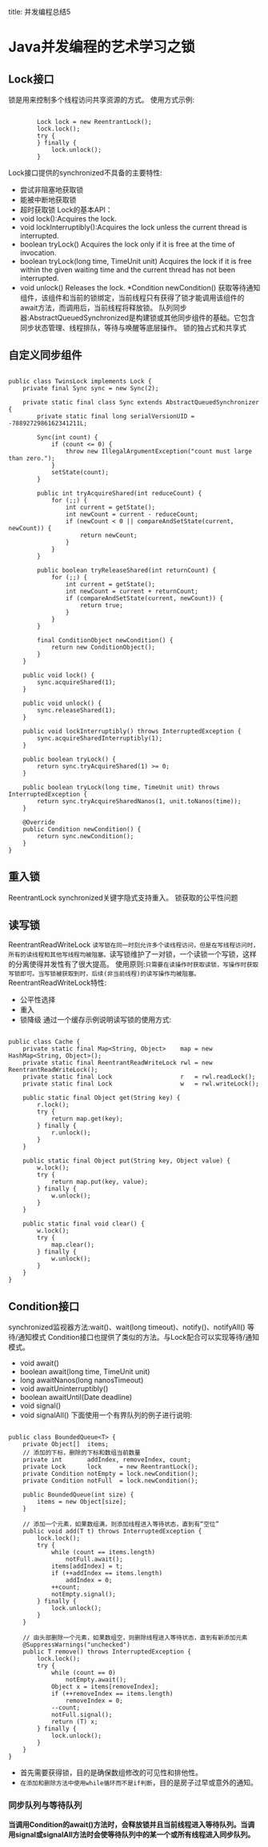 title: 并发编程总结5 

#  Java并发编程的艺术学习之锁 
##  Lock接口 
锁是用来控制多个线程访问共享资源的方式。
使用方式示例:
```

        Lock lock = new ReentrantLock();
        lock.lock();
        try {
        } finally {
            lock.unlock();
        }

```
Lock接口提供的synchronized不具备的主要特性:
  * 尝试非阻塞地获取锁
  * 能被中断地获取锁
  * 超时获取锁
Lock的基本API：
  * void	lock():Acquires the lock.
  * void	lockInterruptibly():Acquires the lock unless the current thread is interrupted.
  * boolean	tryLock()	Acquires the lock only if it is free at the time of invocation.
  * boolean	tryLock(long time, TimeUnit unit)	Acquires the lock if it is free within the given waiting time and the current thread has not been interrupted.
  * void	unlock()	Releases the lock.
  *Condition 	newCondition()	获取等待通知组件，该组件和当前的锁绑定，当前线程只有获得了锁才能调用该组件的await方法，而调用后，当前线程将释放锁。
队列同步器:AbstractQueuedSynchronized是构建锁或其他同步组件的基础。它包含同步状态管理、线程排队，等待与唤醒等底层操作。
锁的独占式和共享式
##  自定义同步组件 
```

public class TwinsLock implements Lock {
    private final Sync sync = new Sync(2);

    private static final class Sync extends AbstractQueuedSynchronizer {
        private static final long serialVersionUID = -7889272986162341211L;

        Sync(int count) {
            if (count <= 0) {
                throw new IllegalArgumentException("count must large than zero.");
            }
            setState(count);
        }

        public int tryAcquireShared(int reduceCount) {
            for (;;) {
                int current = getState();
                int newCount = current - reduceCount;
                if (newCount < 0 || compareAndSetState(current, newCount)) {
                    return newCount;
                }
            }
        }

        public boolean tryReleaseShared(int returnCount) {
            for (;;) {
                int current = getState();
                int newCount = current + returnCount;
                if (compareAndSetState(current, newCount)) {
                    return true;
                }
            }
        }

        final ConditionObject newCondition() {
            return new ConditionObject();
        }
    }

    public void lock() {
        sync.acquireShared(1);
    }

    public void unlock() {
        sync.releaseShared(1);
    }

    public void lockInterruptibly() throws InterruptedException {
        sync.acquireSharedInterruptibly(1);
    }

    public boolean tryLock() {
        return sync.tryAcquireShared(1) >= 0;
    }

    public boolean tryLock(long time, TimeUnit unit) throws InterruptedException {
        return sync.tryAcquireSharedNanos(1, unit.toNanos(time));
    }

    @Override
    public Condition newCondition() {
        return sync.newCondition();
    }
}

```
##  重入锁 
ReentrantLock
synchronized关键字隐式支持重入。
锁获取的公平性问题
##  读写锁 
ReentrantReadWriteLock
` 读写锁在同一时刻允许多个读线程访问，但是在写线程访问时，所有的读线程和其他写线程均被阻塞。 `读写锁维护了一对锁，一个读锁一个写锁，这样的分离使得并发性有了很大提高。
使用原则:` 只需要在读操作时获取读锁，写操作时获取写锁即可。当写锁被获取到时，后续(非当前线程)的读写操作均被阻塞。 `
ReentrantReadWriteLock特性:
  * 公平性选择
  * 重入
  * 锁降级
通过一个缓存示例说明读写锁的使用方式:
```

public class Cache {
    private static final Map<String, Object>    map = new HashMap<String, Object>();
    private static final ReentrantReadWriteLock rwl = new ReentrantReadWriteLock();
    private static final Lock                   r   = rwl.readLock();
    private static final Lock                   w   = rwl.writeLock();

    public static final Object get(String key) {
        r.lock();
        try {
            return map.get(key);
        } finally {
            r.unlock();
        }
    }

    public static final Object put(String key, Object value) {
        w.lock();
        try {
            return map.put(key, value);
        } finally {
            w.unlock();
        }
    }

    public static final void clear() {
        w.lock();
        try {
            map.clear();
        } finally {
            w.unlock();
        }
    }
}

```
##  Condition接口 
synchronized监视器方法:wait()、wait(long timeout)、notify()、notifyAll() 等待/通知模式
Condition接口也提供了类似的方法。与Lock配合可以实现等待/通知模式。
  * void	await()
  * boolean	await(long time, TimeUnit unit)
  * long	awaitNanos(long nanosTimeout)
  * void	awaitUninterruptibly()
  * boolean	awaitUntil(Date deadline)
  * void	signal()
  * void	signalAll()
下面使用一个有界队列的例子进行说明:
```

public class BoundedQueue<T> {
    private Object[]  items;
    // 添加的下标，删除的下标和数组当前数量
    private int       addIndex, removeIndex, count;
    private Lock      lock     = new ReentrantLock();
    private Condition notEmpty = lock.newCondition();
    private Condition notFull  = lock.newCondition();

    public BoundedQueue(int size) {
        items = new Object[size];
    }

    // 添加一个元素，如果数组满，则添加线程进入等待状态，直到有“空位”
    public void add(T t) throws InterruptedException {
        lock.lock();
        try {
            while (count == items.length)
                notFull.await();
            items[addIndex] = t;
            if (++addIndex == items.length)
                addIndex = 0;
            ++count;
            notEmpty.signal();
        } finally {
            lock.unlock();
        }
    }

    // 由头部删除一个元素，如果数组空，则删除线程进入等待状态，直到有新添加元素
    @SuppressWarnings("unchecked")
    public T remove() throws InterruptedException {
        lock.lock();
        try {
            while (count == 0)
                notEmpty.await();
            Object x = items[removeIndex];
            if (++removeIndex == items.length)
                removeIndex = 0;
            --count;
            notFull.signal();
            return (T) x;
        } finally {
            lock.unlock();
        }
    }
}

```
  * 首先需要获得锁，目的是确保数组修改的可见性和排他性。
  * ` 在添加和删除方法中使用while循环而不是if判断 `，目的是房子过早或意外的通知。
###  同步队列与等待队列 
**当调用Condition的await()方法时，会释放锁并且当前线程进入等待队列。当调用signal或signalAll方法时会使等待队列中的某一个或所有线程进入同步队列。**